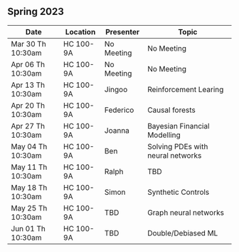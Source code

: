 ## Spring 2023

| Date              | Location       |Presenter         | Topic                                     |
|-------------------|----------------|------------------|-------------------------------------------|
| Mar 30 Th 10:30am | HC 100-9A      | No Meeting       | No Meeting                                |
| Apr 06 Th 10:30am | HC 100-9A      | No Meeting       | No Meeting                                |
| Apr 13 Th 10:30am | HC 100-9A      | Jingoo           | Reinforcement Learing                     |
| Apr 20 Th 10:30am | HC 100-9A      | Federico         | Causal forests                            |
| Apr 27 Th 10:30am | HC 100-9A      | Joanna           | Bayesian Financial Modelling              |
| May 04 Th 10:30am | HC 100-9A      | Ben              | Solving PDEs with neural networks         |
| May 11 Th 10:30am | HC 100-9A      | Ralph            | TBD                                       |
| May 18 Th 10:30am | HC 100-9A      | Simon            | Synthetic Controls                        |
| May 25 Th 10:30am | HC 100-9A      | TBD              | Graph neural networks                     |
| Jun 01 Th 10:30am | HC 100-9A      | TBD              | Double/Debiased ML                        |
